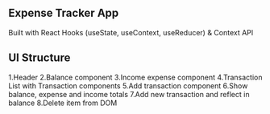 ## Expense Tracker App

Built with React Hooks (useState, useContext, useReducer) & Context API

## UI Structure

1.Header
2.Balance component
3.Income expense component
4.Transaction List with Transaction components
5.Add transaction component
6.Show balance, expense and income totals
7.Add new transaction and reflect in balance
8.Delete item from DOM

